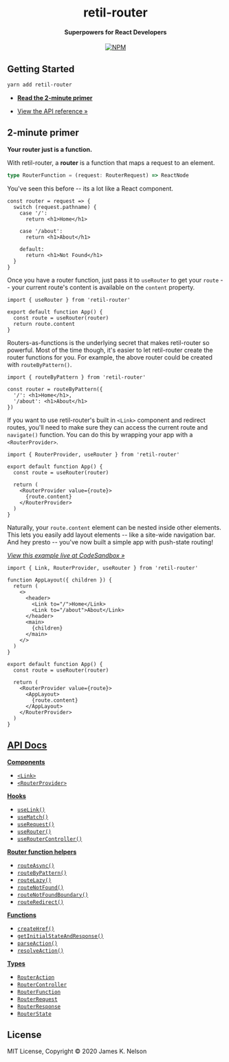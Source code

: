 <h1 align="center">
  retil-router
</h1>

<h4 align="center">
  Superpowers for React Developers
</h4>

<p align="center">
  <a href="https://www.npmjs.com/package/retil-router"><img alt="NPM" src="https://img.shields.io/npm/v/retil-router.svg"></a>
</p>


## Getting Started

```bash
yarn add retil-router
```

- [**Read the 2-minute primer**](#2-minute-primer)
<!-- - Why React Routing Library? *(coming soon*)* -->
<!-- - [View the guided examples &raquo;](./examples) -->
- [View the API reference &raquo;](https://github.com/jamesknelson/retil/blob/master/docs/router-api.md)
<!-- - Try a Real-world example on CodeSandbox &raquo; *(coming soon)* -->


## 2-minute primer

**Your router just is a function.**

With retil-router, a **router** is a function that maps a request to an element.

```ts
type RouterFunction = (request: RouterRequest) => ReactNode
```

You've seen this before -- its a lot like a React component.

```tsx
const router = request => {
  switch (request.pathname) {
    case '/':
      return <h1>Home</h1>

    case '/about':
      return <h1>About</h1>

    default:
      return <h1>Not Found</h1>
  }
}
```

Once you have a router function, just pass it to `useRouter` to get your `route` -- your current route's content is available on the `content` property.

```tsx
import { useRouter } from 'retil-router'

export default function App() {
  const route = useRouter(router)
  return route.content
}
```

Routers-as-functions is the underlying secret that makes retil-router so powerful. Most of the time though, it's easier to let retil-router create the router functions for you. For example, the above router could be created with `routeByPattern()`.

```tsx
import { routeByPattern } from 'retil-router'

const router = routeByPattern({
  '/': <h1>Home</h1>,
  '/about': <h1>About</h1>
})
```

If you want to use retil-router's built in `<Link>` component and redirect routes, you'll need to make sure they can access the current route and `navigate()` function. You can do this by wrapping your app with a `<RouterProvider>`.

```tsx
import { RouterProvider, useRouter } from 'retil-router'

export default function App() {
  const route = useRouter(router)
  
  return (
    <RouterProvider value={route}>
      {route.content}
    </RouterProvider>
  )
}
```

Naturally, your `route.content` element can be nested inside other elements. This lets you easily add layout elements -- like a site-wide navigation bar. And hey presto -- you've now built a simple app with push-state routing!

[*View this example live at CodeSandbox &raquo;*](https://codesandbox.io/s/rrl-minimal-vsdsd)

```tsx
import { Link, RouterProvider, useRouter } from 'retil-router'

function AppLayout({ children }) {
  return (
    <>
      <header>
        <Link to="/">Home</Link>
        <Link to="/about">About</Link>
      </header>
      <main>
        {children}
      </main>
    </>
  )
}

export default function App() {
  const route = useRouter(router)
  
  return (
    <RouterProvider value={route}>
      <AppLayout>
        {route.content}
      </AppLayout>
    </RouterProvider>
  )
}
```

<!--

TODO

## Examples and guides

- [Minimal live example]()
- [Full real-world live example]()

--- 

- [Route parameters guide]()
- [Not found boundaries guide](./examples/not-found-boundary)
- [Redirects guide]()
- [Nested routers guide]()
- [Nested layouts guide]()
- [Concurrent mode guide]()
- [Pre-caching data guide]()
- [Loading indicators guide]()
- [Animated transitions guide]()
- [Authentication guide]()
- [SSR guide]()

-->


## [API Docs](https://github.com/jamesknelson/retil/blob/master/docs/router-api.md)

[**Components**](https://github.com/jamesknelson/retil/blob/master/docs/router-api.md#components)

- [`<Link>`](https://github.com/jamesknelson/retil/blob/master/docs/router-api.md#link)
- [`<RouterProvider>`](https://github.com/jamesknelson/retil/blob/master/docs/router-api.md#routerprovider)

[**Hooks**](https://github.com/jamesknelson/retil/blob/master/docs/router-api.md#hooks)

- [`useLink()`](https://github.com/jamesknelson/retil/blob/master/docs/router-api.md#uselink)
- [`useMatch()`](https://github.com/jamesknelson/retil/blob/master/docs/router-api.md#usematch)
- [`useRequest()`](https://github.com/jamesknelson/retil/blob/master/docs/router-api.md#userequest)
- [`useRouter()`](https://github.com/jamesknelson/retil/blob/master/docs/router-api.md#userouter)
- [`useRouterController()`](https://github.com/jamesknelson/retil/blob/master/docs/router-api.md#useroutercontroller)

[**Router function helpers**](https://github.com/jamesknelson/retil/blob/master/docs/router-api.md#router-function-helpers)

- [`routeAsync()`](https://github.com/jamesknelson/retil/blob/master/docs/router-api.md#routeasync)
- [`routeByPattern()`](https://github.com/jamesknelson/retil/blob/master/docs/router-api.md#routebypattern)
- [`routeLazy()`](https://github.com/jamesknelson/retil/blob/master/docs/router-api.md#routelazy)
- [`routeNotFound()`](https://github.com/jamesknelson/retil/blob/master/docs/router-api.md#routenotfound)
- [`routeNotFoundBoundary()`](https://github.com/jamesknelson/retil/blob/master/docs/router-api.md#routenotfoundboundary)
- [`routeRedirect()`](https://github.com/jamesknelson/retil/blob/master/docs/router-api.md#routeredirect)

[**Functions**](https://github.com/jamesknelson/retil/blob/master/docs/router-api.md#functions)

- [`createHref()`](https://github.com/jamesknelson/retil/blob/master/docs/router-api.md#createhref)
- [`getInitialStateAndResponse()`](https://github.com/jamesknelson/retil/blob/master/docs/router-api.md#getinitialstateandresponse)
- [`parseAction()`](https://github.com/jamesknelson/retil/blob/master/docs/router-api.md#parseaction)
- [`resolveAction()`](https://github.com/jamesknelson/retil/blob/master/docs/router-api.md#resolveaction)

[**Types**](https://github.com/jamesknelson/retil/blob/master/docs/router-api.md#types)

- [`RouterAction`](https://github.com/jamesknelson/retil/blob/master/docs/router-api.md#routeraction)
- [`RouterController`](https://github.com/jamesknelson/retil/blob/master/docs/router-api.md#routercontroller)
- [`RouterFunction`](https://github.com/jamesknelson/retil/blob/master/docs/router-api.md#routerfunction)
- [`RouterRequest`](https://github.com/jamesknelson/retil/blob/master/docs/router-api.md#routerrequest)
- [`RouterResponse`](https://github.com/jamesknelson/retil/blob/master/docs/router-api.md#routerresponse)
- [`RouterState`](https://github.com/jamesknelson/retil/blob/master/docs/router-api.md#routerstate)


## License

MIT License, Copyright &copy; 2020 James K. Nelson
